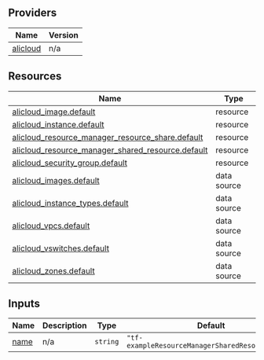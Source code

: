 <!-- BEGIN_TF_DOCS -->
## Providers

| Name | Version |
|------|---------|
| <a name="provider_alicloud"></a> [alicloud](#provider\_alicloud) | n/a |

## Resources

| Name | Type |
|------|------|
| [alicloud_image.default](https://registry.terraform.io/providers/hashicorp/alicloud/latest/docs/resources/image) | resource |
| [alicloud_instance.default](https://registry.terraform.io/providers/hashicorp/alicloud/latest/docs/resources/instance) | resource |
| [alicloud_resource_manager_resource_share.default](https://registry.terraform.io/providers/hashicorp/alicloud/latest/docs/resources/resource_manager_resource_share) | resource |
| [alicloud_resource_manager_shared_resource.default](https://registry.terraform.io/providers/hashicorp/alicloud/latest/docs/resources/resource_manager_shared_resource) | resource |
| [alicloud_security_group.default](https://registry.terraform.io/providers/hashicorp/alicloud/latest/docs/resources/security_group) | resource |
| [alicloud_images.default](https://registry.terraform.io/providers/hashicorp/alicloud/latest/docs/data-sources/images) | data source |
| [alicloud_instance_types.default](https://registry.terraform.io/providers/hashicorp/alicloud/latest/docs/data-sources/instance_types) | data source |
| [alicloud_vpcs.default](https://registry.terraform.io/providers/hashicorp/alicloud/latest/docs/data-sources/vpcs) | data source |
| [alicloud_vswitches.default](https://registry.terraform.io/providers/hashicorp/alicloud/latest/docs/data-sources/vswitches) | data source |
| [alicloud_zones.default](https://registry.terraform.io/providers/hashicorp/alicloud/latest/docs/data-sources/zones) | data source |

## Inputs

| Name | Description | Type | Default | Required |
|------|-------------|------|---------|:--------:|
| <a name="input_name"></a> [name](#input\_name) | n/a | `string` | `"tf-exampleResourceManagerSharedResource24678"` | no |
<!-- END_TF_DOCS -->    